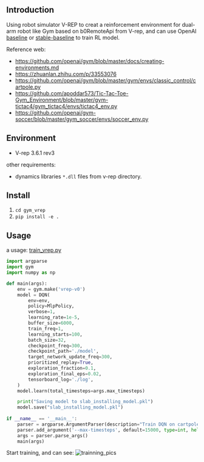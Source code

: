 ## Introduction
Using robot simulator V-REP to creat a reinforcement environment for dual-arm robot like Gym based on b0RemoteApi from V-rep, and can use OpenAI [baseline](https://github.com/openai/baselines/) or [stable-baseline](https://github.com/hill-a/stable-baselines) to train RL model.

Reference web: 
+ https://github.com/openai/gym/blob/master/docs/creating-environments.md
+ https://zhuanlan.zhihu.com/p/33553076
+ https://github.com/openai/gym/blob/master/gym/envs/classic_control/cartpole.py
+ https://github.com/apoddar573/Tic-Tac-Toe-Gym_Environment/blob/master/gym-tictac4/gym_tictac4/envs/tictac4_env.py
+ https://github.com/openai/gym-soccer/blob/master/gym_soccer/envs/soccer_env.py


## Environment
+ V-rep 3.6.1 rev3
  
other requirements:
+ dynamics libraries `*.dll` files from v-rep directory.

## Install
1) `cd gym_vrep`
2) `pip install -e .`


## Usage
a usage: [train_vrep.py](https://github.com/doctorsrn/gym_vrep/blob/master/gym_vrep/envs/train_vrep.py)


```python
import argparse
import gym
import numpy as np

def main(args):
    env = gym.make('vrep-v0')
    model = DQN(
        env=env,
        policy=MlpPolicy,
        verbose=1,
        learning_rate=1e-5,
        buffer_size=6000,
        train_freq=1,
        learning_starts=100,
        batch_size=32,
        checkpoint_freq=300,
        checkpoint_path='./model',
        target_network_update_freq=300,
        prioritized_replay=True,
        exploration_fraction=0.1,
        exploration_final_eps=0.02,
        tensorboard_log='./log',
    )
    model.learn(total_timesteps=args.max_timesteps)

    print("Saving model to slab_installing_model.pkl")
    model.save("slab_installing_model.pkl")
    
if __name__ == '__main__':
    parser = argparse.ArgumentParser(description="Train DQN on cartpole")
    parser.add_argument('--max-timesteps', default=15000, type=int, help="Maximum number of timesteps")
    args = parser.parse_args()
    main(args)
```

Start training, and can see:
![trainning_pics](https://raw.githubusercontent.com/doctorsrn/gym_vrep/master/docs/gif/training.gif)


